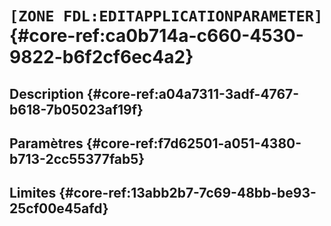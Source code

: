 # `[ZONE FDL:EDITAPPLICATIONPARAMETER]` {#core-ref:ca0b714a-c660-4530-9822-b6f2cf6ec4a2}

## Description  {#core-ref:a04a7311-3adf-4767-b618-7b05023af19f}


## Paramètres {#core-ref:f7d62501-a051-4380-b713-2cc55377fab5}


## Limites {#core-ref:13abb2b7-7c69-48bb-be93-25cf00e45afd}


<!-- link -->